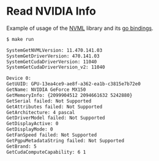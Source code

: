 # Read NVIDIA Info

Example of usage of the [NVML](https://docs.nvidia.com/deploy/nvml-api/) library and its [go bindings](https://github.com/NVIDIA/go-nvml).

```bash
$ make run

SystemGetNVMLVersion: 11.470.141.03
SystemGetDriverVersion: 470.141.03
SystemGetCudaDriverVersion: 11040
SystemGetCudaDriverVersion_v2: 11040

Device 0:
GetUUID: GPU-13ea4ce9-ae8f-a362-ea1b-c3815e7b72e0
GetName: NVIDIA GeForce MX150
GetMemoryInfo: {2099904512 2094661632 5242880}
GetSerial failed: Not Supported
GetAttributes failed: Not Supported
GetArchitecture: 4 pascal
GetDriverModel failed: Not Supported
GetDisplayActive: 0
GetDisplayMode: 0
GetFanSpeed failed: Not Supported
GetPgpuMetadataString failed: Not Supported
GetBrand: 5
GetCudaComputeCapability: 6 1
```